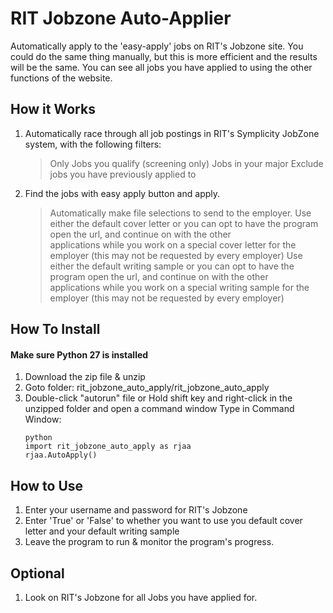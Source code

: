 # RIT Jobzone Auto-Applier
Automatically apply to the 'easy-apply' jobs on RIT's Jobzone site. You could do the same thing manually, but this is more efficient and the results will be the same. You can see all jobs you have applied to using the other functions of the website.

## How it Works
1. Automatically race through all job postings in RIT's Symplicity JobZone system, with the following filters:
   > Only Jobs you qualify (screening only)
   > Jobs in your major 
   > Exclude jobs you have previously applied to
2. Find the jobs with easy apply button and apply.
   > Automatically make file selections to send to the employer.
   > Use either the default cover letter or you can opt to have the program open the url, and continue on with the other        
   applications while you work on a special cover letter for the employer (this may not be requested by every employer)
   > Use either the default writing sample or you can opt to have the program open the url, and continue on with the other       
   applications while you work on a special writing sample for the employer (this may not be requested by every employer)

## How To Install
#### Make sure Python 27 is installed
1. Download the zip file & unzip
2. Goto folder: rit_jobzone_auto_apply/rit_jobzone_auto_apply
3. Double-click "autorun" file
              or
   Hold shift key and right-click in the unzipped folder and open a command window
   Type in Command Window:
   ```
   python
   import rit_jobzone_auto_apply as rjaa
   rjaa.AutoApply()
   ```
  
## How to Use
1. Enter your username and password for RIT's Jobzone
2. Enter 'True' or 'False' to whether you want to use you default cover letter and your default writing sample
3. Leave the program to run & monitor the program's progress.

## Optional
1. Look on RIT's Jobzone for all Jobs you have applied for.
   

